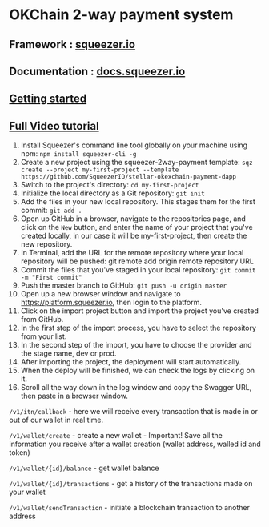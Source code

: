 # OKChain 2-way payment system

## Framework : [squeezer.io](https://squeezer.io)
## Documentation : [docs.squeezer.io](https://docs.squeezer.io/)
## [Getting started](https://docs.squeezer.io/getting-started/)

## [Full Video tutorial](https://www.youtube.com/watch?v=2V3A_LTFu4E)

1. Install Squeezer's command line tool globally on your machine using npm:
`npm install squeezer-cli -g`
2. Create a new project using the squeezer-2way-payment template: 
`sqz create --project my-first-project --template https://github.com/SqueezerIO/stellar-okexchain-payment-dapp`
3. Switch to the project's directory:
    `cd my-first-project`
4. Initialize the local directory as a Git repository:
    `git init`
5. Add the files in your new local repository. This stages them for the first commit:
    `git add .`
6. Open up GitHub in a browser, navigate to the repositories page, and click on the `New` button, and enter the name of your project that you've created locally, in our case it will be my-first-project, then create the new repository.
7. In Terminal, add the URL for the remote repository where your local repository will be pushed:
    git remote add origin remote repository URL
8. Commit the files that you've staged in your local repository:
    `git commit -m "First commit"`
9. Push the master branch to GitHub:
    `git push -u origin master`
10. Open up a new browser window and navigate to https://platform.squeezer.io, then login to the platform.
11. Click on the import project button and import the project you've created from GitHub.
12. In the first step of the import process, you have to select the repository from your list.
13. In the second step of the import, you have to choose the provider and the stage name, dev or prod.
14. After importing the project, the deployment will start automatically.
15. When the deploy will be finished, we can check the logs by clicking on it.
16. Scroll all the way down in the log window and copy the Swagger URL, then paste in a browser window.

`/v1/itn/callback` - here we will receive every transaction that is made in or out of our wallet in real time.

`/v1/wallet/create` - create a new wallet - Important! Save all the information you receive after a wallet creation (wallet address, walled id and token)

`/v1/wallet/{id}/balance` - get wallet balance

`/v1/wallet/{id}/transactions` - get a history of the transactions made on your wallet

`/v1/wallet/sendTransaction` - initiate a blockchain transaction to another address